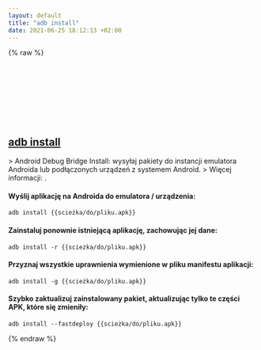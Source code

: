 ```yaml
---
layout: default
title: "adb install"
date: 2021-06-25 18:12:13 +02:00
---
```

{% raw %}
<h2 id="adb-install">
  <a href="/pl/common/adb-install.html">adb install</a> <a href="#adb-install"><svg class="icon">
    <use href="/assets/images/unicode_sprite.svg#link" />
  </svg></a>
</h2>
> Android Debug Bridge Install: wysyłaj pakiety do instancji emulatora Androida lub podłączonych urządzeń z systemem Android.
> Więcej informacji: <https://developer.android.com/studio/command-line/adb>.

#### Wyślij aplikację na Androida do emulatora / urządzenia:
```shell
adb install {{scieżka/do/pliku.apk}}
```
#### Zainstaluj ponownie istniejącą aplikację, zachowując jej dane:
```shell
adb install -r {{scieżka/do/pliku.apk}}
```
#### Przyznaj wszystkie uprawnienia wymienione w pliku manifestu aplikacji:
```shell
adb install -g {{scieżka/do/pliku.apk}}
```
#### Szybko zaktualizuj zainstalowany pakiet, aktualizując tylko te części APK, które się zmieniły:
```shell
adb install --fastdeploy {{scieżka/do/pliku.apk}}
```
{% endraw %}